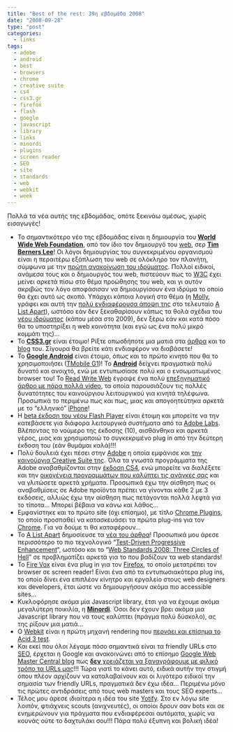 ```yaml
---
title: "Best of the rest: 39η εβδομάδα 2008"
date: "2008-09-28"
type: "post"
categories:
  - links
tags:
  - adobe
  - android
  - best
  - browsers
  - chrome
  - creative suite
  - cs4
  - css3.gr
  - firefox
  - flash
  - google
  - javascript
  - library
  - links
  - minordi
  - plugins
  - screen reader
  - SEO
  - site
  - standards
  - web
  - webkit
  - week
---
```


Πολλά τα νέα αυτής της εβδομάδας, οπότε ξεκινάω αμέσως, χωρίς εισαγωγές!

- Το σημαντικότερο νέο της εβδομάδας είναι η δημιουργία του [**World Wide Web Foundation**](http://www.webfoundation.org/ "World Wide Web Foundation"), από τον ίδιο τον δημιουργό του [web](http://en.wikipedia.org/wiki/World_Wide_Web "World Wide Web at Wiki"), σερ [**Tim Berners Lee**](http://en.wikipedia.org/wiki/Sir_Tim_Berners-Lee "Tim Berners Lee bio")! Οι λόγοι δημιουργίας του συγκεκριμένου οργανισμού είναι η περαιτέρω εξάπλωση του web σε ολόκληρο τον πλανήτη, σύμφωνα με την [πρώτη ανακοίνωση του ιδρύματος](http://www.webfoundation.org/news/2008/09/welcome-to-the-world-wide-web-foundation.html "1st post of the World Wide Web Foundation"). Πολλοί ειδικοί, ανάμεσα τους και ο δημιουργός του web, πιστεύουν πως το [W3C](http://www.w3.org/ "W3C site") έχει μείνει αρκετά πίσω στο θέμα προώθησης του web, και γι αυτόν ακριβώς τον λόγο αποφάσισαν να δημιουργίσουν ένα ιδρύμα το οποίο θα έχει αυτό ως σκοπό. Υπάρχει κάποια λογική στο θέμα (η [Molly](http://molly.com/ "Molly's E. Holzschlag blog"), γράφει και αυτή την [πολύ ενδιαφέρουσα άποψη της](http://www.alistapart.com/articles/webstandards2008 "Molly's post on a List Apart") στο τελευταίο [A List Apart](http://www.alistapart.com/ "A List Apart")), ωστόσο εάν δεν ξεκαθαρίσουν κάπως τα θολά σχέδια του [νέου ιδρύματος](http://www.webfoundation.org/ "World Wide Web Foundation") (κάπου μέσα στο 2009), δεν ξέρω εάν και κατά πόσο θα το υποστηρίξει η web κοινότητα (και εγώ ως ένα πολύ μικρό κομμάτι της)&#8230;
- Το [**CSS3.gr**](http://css3.gr/ "CSS3.gr site") είναι έτοιμο! Ρίξτε οπωσδήποτε μια ματιά στα [άρθρα](http://css3.gr/articles/ "CSS3.gr articles") και το [blog](http://css3.gr/blog/ "CSS3.gr blog") του. Σίγουρα θα βρείτε κάτι ενδιαφέρον να διαβάσετε!
- Το [**Google Android**](http://www.android.com/ "Google Android") είναι έτοιμο, όπως και το πρώτο κινητό που θα το χρησιμοποιήσει ([ΤMobile G1](http://www.businesswire.com/portal/site/home/permalink/?ndmViewId=news_view&newsId=20080923005917&newsLang=en "T-mobile G1"))! Το [**Android**](http://code.google.com/android/ "Google Android") δείχνει πραγματικά πολύ δυνατό και ανοιχτό, ενώ με εντυπωσίασε πολύ και ο ενσωματωμένος browser του! Το [Read Write Web](http://www.readwriteweb.com/ "Read Write Web site") έγραψε ένα πολύ [επεξηγηματικό άρθρο με πάρα πολλά video](http://www.readwriteweb.com/archives/google_phone_unveiled_can_it_beat_iphone.php "Read Write Web article on Google Android"), τα οποία παρουσιάζουν τις πολλές δυνατότητες του καινούργιου λειτουργικού για κινητά τηλέφωνα. Προσωπικά το περιμένω πως και πως, μιας και απογοητεύτηκα αρκετά με το &#8220;ελληνικό&#8221; [iPhone](http://www.apple.com/iphone/ "Apple's iPhone")!
- Η [beta έκδοση του νέου Flash Player](http://labs.adobe.com/technologies/flashplayer10/ "Flash Player 10 beta") είναι έτοιμη και μπορείτε να την κατεβάσετε για διάφορα λειτουργικά συστήματα από τα [Adobe Labs](http://labs.adobe.com/downloads/flashplayer10.html "Download Adobe Flash 10 beta"). Βλέποντας το νούμερο της έκδοσης (10), αισθάνθηκα και αρκετά γέρος, μιας και χρησιμοποιώ το συγκεκριμένο plug in από την δεύτερη έκδοση του (εάν θυμάμαι καλά)!!!
- Πολύ δουλειά έχει πέσει στην [Adobe](http://www.adobe.com/ "Adobe site") η οποία εμφάνισε και [την καινούργια Creative Suite της](http://www.adobe.com/products/creativesuite/?promoid=DNOWM "Adobe Creative Suite 4"). Όλα τα γνωστά προγράμματα της Adobe αναβαθμίζονται στην [έκδοση CS4](http://www.adobe.com/products/creativesuite/?promoid=DNOWM "Adobe Creative Suite 4"), ενώ μπορείτε να διαλέξετε και την [οικογένεια προγραμμάτων που καλύπτει τις ανάγκες σας](http://www.adobe.com/products/creativesuite/?promoid=DNOWM "Adobe Creative Suite 4") και να γλιτώσετε αρκετά χρήματα. Προσωπικά έχω την αίσθηση πως οι αναβαθμίσεις σε Adobe προϊόντα πρέπει να γίνονται κάθε 2 με 3 εκδόσεις, αλλιώς έχω την αίσθηση πως πετάγονται πολλά λεφτά για το τίποτα&#8230; Μπορεί βέβαια να κάνω και λάθος&#8230;
- Εμφανίστηκε και το πρώτο site (όχι επίσημο), με τίτλο [Chrome Plugins](http://www.chromeplugins.org/ "Chrome Plugins site"), το οποίο προσπαθεί να κατασκευάσει τα πρώτα plug-ins για τον [Chrome](http://www.google.com/chrome "Google Chrome"). Για να δούμε τι θα καταφέρουν&#8230;
- To [A List Apart](http://www.alistapart.com/ "A List Apart site") δημοσίευσε τα [νέα του άρθρα](http://www.alistapart.com/articles/ "A List Apart articles")! Προσωπικά μου άρεσε περισσότερο το πιο τεχνολογικό &#8220;[Test-Driven Progressive Enhancement](http://www.alistapart.com/articles/testdriven "Test-Driven progressive Enhancement")&#8220;, ωστόσο και το &#8220;[Web Standards 2008: Three Circles of Hell](http://www.alistapart.com/articles/webstandards2008 "Web Standards 2008: Three Circles of Hell")&#8221; σε προβληματίζει αρκετά για το που βαδίζουν τα web standards!
- To [Fire Vox](http://www.firevox.clcworld.net/ "Fire Vox plug in") είναι ένα plug in για τον [Firefox](http://www.mozilla.com/en-US/firefox/ "Firefox browser"), το οποίο μετατρέπει τον browser σε screen reader! Είναι ένα από τα εντυπωσιακότερα plug ins, το οποίο δίνει ένα επιπλέον κίνητρο και εργαλείο στους web designers και developers, έτσι ώστε να δημιουργήσουν ακόμα πιο accessible sites&#8230;
- Κυκλοφόρησε ακόμα μία Javascript library, έτσι για να έχουμε ακόμα μεγαλύτερη ποικιλία, η [**Minordi**](http://www.midorijs.com/ "Minordi javascript library"). Όσοι δεν έχουν βρει ακόμα μια Javascript library που να τους καλύπτει (πράγμα πολύ δύσκολο), ας της ρίξουν μια ματιά&#8230;
- Ο [Webkit](http://webkit.org/ "Webkit rendering engine") είναι η πρώτη μηχανή rendering που [περνάει και επίσημα το Acid 3 test](http://webkit.org/blog/280/full-pass-of-acid-3/ "Webkit passes Acid 3 test").
- Και εκεί που όλοι λέγαμε πόσο σημαντικά είναι τα friendly URLs στο [SEO](http://en.wikipedia.org/wiki/Search_engine_optimization "SEO in Wiki"), έρχεται η Google και ανακοινώνει από το επίσημο [Google Web Master Central blog](http://googlewebmastercentral.blogspot.com/ "Google Web Master Central blog") πως [**δεν** χρειάζεται να ξαναγράφουμε με φιλικό τρόπο τα URLs μας](http://googlewebmastercentral.blogspot.com/2008/09/dynamic-urls-vs-static-urls.html "Dynamic Vs Static URls")!!! Τώρα γιατί το κάνει αυτό, ειδικά αυτήν την στιγμή όπου πλέον αρχίζουν να καταλαβαίνουν και οι λιγότερο ειδικοί την σημασία των friendly URLs, πραγματικά δεν έχω ιδέα&#8230; Περιμένω μόνο τις πρώτες αντιδράσεις από τους web masters και τους SEO experts&#8230;
- Τέλος μου άρεσε ιδιαίτερα η ιδέα του site [Yotify](http://www.yotify.com/ "Yotify site"). Στο εν λόγω site λοιπόν, φτιάχνεις scouts (ανιχνευτές), οι οποίοι δρουν σαν bots και σε ενημερώνουν για πράγματα που ενδιαφέρεσαι αυτόματα, χωρίς να κουνάς ούτε το δαχτυλάκι σου!!! Πάρα πολύ έξυπνη και βολική ιδέα!

